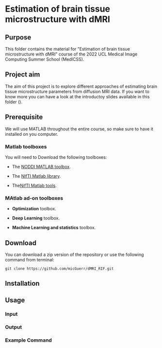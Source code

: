 # Estimation of brain tissue microstructure with dMRI

## Purpose

This folder contains the material for "Estimation of brain tissue microstructure with dMRI" course of the 2022 UCL Medical Image Computing Summer School (MedICSS).

## Project aim

The aim of this project is to explore different approaches of estimating brain tissue microstructure parameters from diffusion MRI data.
If you want to know more you can have a look at the introductoy slides available in this folder ().

## Prerequisite

We will use MATLAB throughout the entire course, so make sure to have it installed on you computer.

### Matlab toolboxes

You will need to Download the following toolboxes:

* The [NODDI MATLAB toolbox](http://mig.cs.ucl.ac.uk/index.php?n=Download.NODDI).

* The [NIfTI Matlab library](https://github.com/NIFTI-Imaging/nifti_matlab).

* The[NifTI Matlab tools](https://uk.mathworks.com/matlabcentral/fileexchange/8797-tools-for-nifti-and-analyze-image).

### MAtlab ad-on toolboxes

* **Optimization** toolbox.

* **Deep Learning** toolbox.

* **Machine Learning and statistics** toolbox.

## Download

You can download a zip version of the repository or use the following command from terminal:

```
git clone https://github.com/micGuerr/dMRI_RIF.git
```

## Installation


## Usage

### Input

### Output

### Example Command
